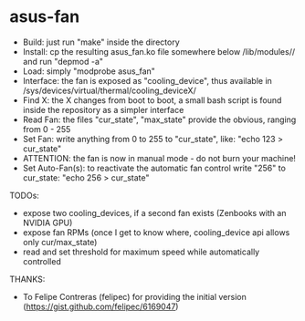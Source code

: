 asus-fan
========

- Build: just run "make" inside the directory
- Install: cp the resulting asus_fan.ko file somewhere below /lib/modules/<your-kernel>/ and run "depmod -a"
- Load: simply "modprobe asus_fan"
- Interface: the fan is exposed as "cooling_device", thus available in /sys/devices/virtual/thermal/cooling_deviceX/
- Find X: the X changes from boot to boot, a small bash script is found inside the repository as a simpler interface
- Read Fan: the files "cur_state", "max_state" provide the obvious, ranging from 0 - 255
- Set Fan: write anything from 0 to 255 to "cur_state", like: "echo 123 > cur_state"
- ATTENTION: the fan is now in manual mode - do not burn your machine!
- Set Auto-Fan(s): to reactivate the automatic fan control write "256" to cur_state: "echo 256 > cur_state"



TODOs:
- expose two cooling_devices, if a second fan exists (Zenbooks with an NVIDIA GPU)
- expose fan RPMs (once I get to know where, cooling_device api allows only cur/max_state)
- read and set threshold for maximum speed while automatically controlled


THANKS:
- To Felipe Contreras (felipec) for providing the initial version (https://gist.github.com/felipec/6169047)
